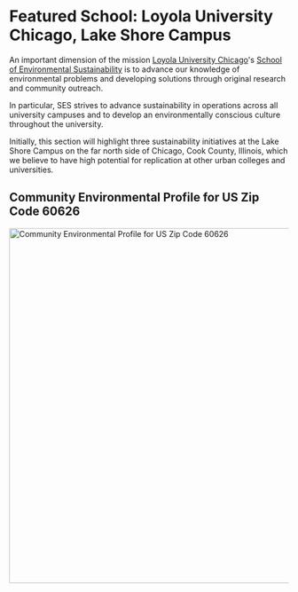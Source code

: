 # Featured School: Loyola University Chicago, Lake Shore Campus

An important dimension of the mission [Loyola University Chicago](https://www.luc.edu)'s [School of Environmental Sustainability](https://www.luc.edu/sustainability) is to advance our knowledge of environmental problems and developing solutions through original research and community outreach.

In particular, SES strives to advance sustainability in operations across all university campuses and to develop an environmentally conscious culture throughout the university.

Initially, this section will highlight three sustainability initiatives at the Lake Shore Campus on the far north side of Chicago, Cook County, Illinois, which we believe to have high potential for replication at other urban colleges and universities.

## Community Environmental Profile for US Zip Code 60626

<img alt="Community Environmental Profile for US Zip Code 60626" src="CommunityProfile60626.png" width="640"/>
